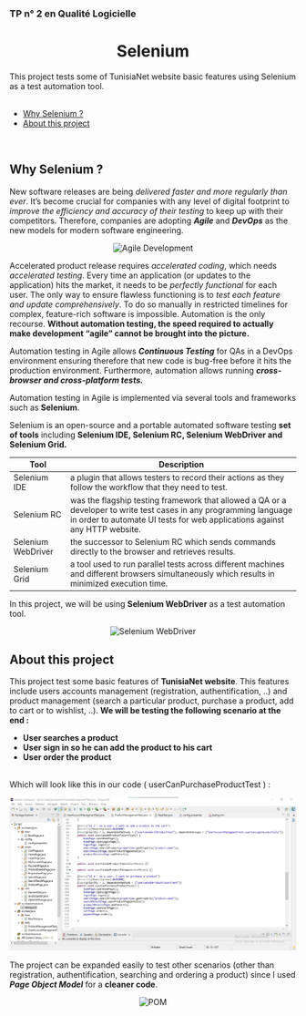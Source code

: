 ### TP n° 2 en Qualité Logicielle
<h1 align=center >
  Selenium
</h1>

This project tests some of TunisiaNet website basic features using Selenium as a test automation tool.
<br/>
<br/>

   - [Why Selenium ?](#why-selenium)
   - [About this project](#about-this-project)

<br/>

## Why Selenium ?

New software releases are being *delivered faster and more regularly than ever*. It’s become crucial for companies with any level of digital footprint to *improve the efficiency and accuracy of their testing* to keep up with their competitors. Therefore, companies are adopting ***Agile*** and ***DevOps*** as the new models for modern software engineering.
<p align="center" >
  <img src="https://blog.crisp.se/wp-content/uploads/2016/01/Making-sense-of-MVP-.jpg" alt="Agile Development" >
</p>

Accelerated product release requires *accelerated coding*, which needs *accelerated testing*. Every time an application (or updates to the application) hits the market, it needs to be *perfectly functional* for each user. The only way to ensure flawless functioning is to *test each feature and update comprehensively*. To do so manually in restricted timelines for complex, feature-rich software is impossible. Automation is the only recourse.
**Without automation testing, the speed required to actually make development “agile” cannot be brought into the picture.**

Automation testing in Agile allows ***Continuous Testing*** for QAs in a DevOps environment ensuring therefore that new code is bug-free before it hits the production environment. Furthermore, automation allows running ***cross-browser and cross-platform tests.***

Automation testing in Agile is implemented via several tools and frameworks such as **Selenium**.

Selenium is an open-source and a portable automated software testing **set of tools** including **Selenium IDE, Selenium RC, Selenium WebDriver and Selenium Grid.**

| Tool | Description |
| ---- | ---------- |
| Selenium IDE | a plugin that allows testers to record their actions as they follow the workflow that they need to test. |
| Selenium RC | was the flagship testing framework that allowed a QA or a developer to write test cases in any programming language in order to automate UI tests for web applications against any HTTP website. |
| Selenium WebDriver | the successor to Selenium RC which sends commands directly to the browser and retrieves results. |
| Selenium Grid | a tool used to run parallel tests across different machines and different browsers simultaneously which results in minimized execution time. |

In this project, we will be using **Selenium WebDriver** as a test automation tool.
<p align="center" >
  <img src="https://miro.medium.com/max/1400/1*PnLanw3IjqroPUYgExnHYw.png" alt="Selenium WebDriver" height="500">
</p>

## About this project

This project test some basic features of **TunisiaNet website**. This features include users accounts management (registration, authentification, ..) and product management (search a particular product, purchase a product, add to cart or to wishlist, ..). **We will be testing the following scenario at the end :**
* **User searches a product**
* **User sign in so he can add the product to his cart**
* **User order the product**

<br/>
Which will look like this in our code ( userCanPurchaseProductTest ) :
<p align="center" >
  <img src="scenario.jpg" alt="Base Scenario">
</p>

The project can be expanded easily to test other scenarios (other than registration, authentification, searching and ordering a product) since I used ***Page Object Model*** for a **cleaner code**.

<p align="center" >
  <img src="https://www.guru99.com/images/AdvanceSelenium/071514_0722_PageObjectM2.png" alt="POM" height="300">
</p>
